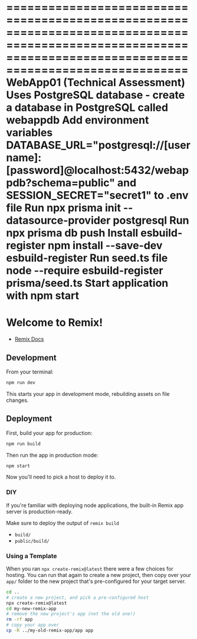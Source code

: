 ============================================================================================================================================================
WebApp01 (Technical Assessment)
Uses PostgreSQL database - create a database in PostgreSQL called webappdb
Add environment variables DATABASE_URL="postgresql://[username]:[password]@localhost:5432/webappdb?schema=public" and SESSION_SECRET="secret1" to .env file
Run   npx prisma init --datasource-provider postgresql
Run   npx prisma db push
Install esbuild-register     npm install --save-dev esbuild-register
Run seed.ts file     node --require esbuild-register prisma/seed.ts
Start application with    npm start
============================================================================================================================================================

# Welcome to Remix!

- [Remix Docs](https://remix.run/docs)

## Development

From your terminal:

```sh
npm run dev
```

This starts your app in development mode, rebuilding assets on file changes.

## Deployment

First, build your app for production:

```sh
npm run build
```

Then run the app in production mode:

```sh
npm start
```

Now you'll need to pick a host to deploy it to.

### DIY

If you're familiar with deploying node applications, the built-in Remix app server is production-ready.

Make sure to deploy the output of `remix build`

- `build/`
- `public/build/`

### Using a Template

When you ran `npx create-remix@latest` there were a few choices for hosting. You can run that again to create a new project, then copy over your `app/` folder to the new project that's pre-configured for your target server.

```sh
cd ..
# create a new project, and pick a pre-configured host
npx create-remix@latest
cd my-new-remix-app
# remove the new project's app (not the old one!)
rm -rf app
# copy your app over
cp -R ../my-old-remix-app/app app
```
